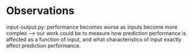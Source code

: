 # Observations
input-output.py: performance becomes worse as inputs become more complex --> our work could be to measure how prediction performance is affected as a function of input, and what characteristics of input exactly affect prediction performance.
